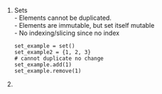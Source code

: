 1. Sets 
<br> - Elements cannot be duplicated. 
<br> - Elements are immutable, but set itself mutable
<br> - No indexing/slicing since no index
   ```
   set_example = set() 
   set_example2 = {1, 2, 3}
   # cannot duplicate no change
   set_example.add(1)
   set_example.remove(1)
   ```
2. 